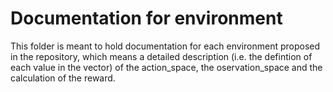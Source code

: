 # Documentation for environment

This folder is meant to hold documentation for each environment proposed in the repository, which means a detailed description (i.e. the defintion of each value in the vector) of the action_space, the oservation_space and the calculation of the reward. 
